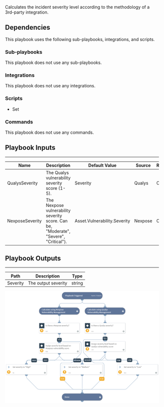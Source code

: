 Calculates the incident severity level according to the methodology of a 3rd-party integration.

## Dependencies
This playbook uses the following sub-playbooks, integrations, and scripts.

### Sub-playbooks
This playbook does not use any sub-playbooks.

### Integrations
This playbook does not use any integrations.

### Scripts
* Set

### Commands
This playbook does not use any commands.

## Playbook Inputs
---

| **Name** | **Description** | **Default Value** | **Source** | **Required** |
| --- | --- | --- | --- | --- |
| QualysSeverity | The Qualys vulnerability severity score (1-5). | Severity | Qualys | Optional |
| NexposeSeverity |  The Nexpose vulnerability severity score. Can be, "Moderate", "Severe", "Critical"). | Asset.Vulnerability.Severity | Nexpose | Optional |

## Playbook Outputs
---

| **Path** | **Description** | **Type** |
| --- | --- | --- |
| Severity | The output severity | string |

![Calculate_Severity_third_party_integrations](https://github.com/demisto/content/blob/1bdd5229392bd86f0cc58265a24df23ee3f7e662/docs/images/playbooks/Calculate_Severity_3rd-party_integrations.png)

